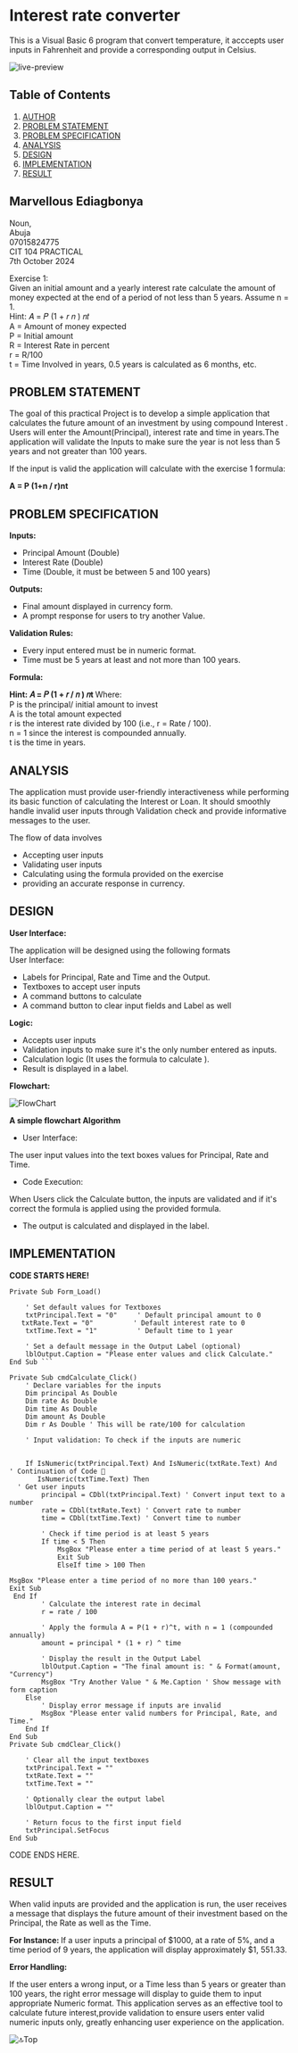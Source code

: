 # Interest rate converter

This is a Visual Basic  6 program that convert temperature, it acccepts user inputs in Fahrenheit and provide a corresponding output in Celsius.


![live-preview](https://github.com/marveeygoodlife/Interest-rate-converter/blob/main/images/Screenshot%202024-10-08%20173641.png)

 ## Table of Contents

1. [AUTHOR](#marvellous-ediagbonya)
1. [PROBLEM STATEMENT](#problem-statement)
2. [PROBLEM SPECIFICATION](#problem-specification)
3. [ANALYSIS](#analysis)
4. [DESIGN](#design)
5. [IMPLEMENTATION](#implementation)
5. [RESULT](#result)

## Marvellous Ediagbonya

Noun,  
Abuja  
07015824775  
CIT 104 PRACTICAL  
7th October 2024  

Exercise 1:   
 Given an initial amount and a yearly interest rate calculate the amount of money expected at the end of a period of not less than 5 years. Assume n = 1.   
Hint: 𝐴 = 𝑃 (1 + 𝑟 𝑛 ) 𝑛𝑡   
A = Amount of money expected   
P = Initial amount   
R = Interest Rate in percent   
r = R/100   
t = Time Involved in years, 0.5 years is calculated as 6 months, etc.   

## PROBLEM STATEMENT

The goal of this practical Project is to develop a simple application that calculates the future amount of an investment by using compound Interest . Users will enter the Amount(Principal), interest rate and time in years.The application will validate the Inputs to make sure the year is not less than 5 years and not greater than 100 years. 

If the input is valid the application will calculate with the exercise 1 formula:

<strong> A = P (1+n / r​)nt </strong>

## PROBLEM SPECIFICATION

<strong>Inputs: </strong>
- Principal Amount (Double)  
- Interest Rate (Double)  
- Time (Double, it must be between 5 and 100 years)
  
<strong>Outputs:</strong>

- Final amount displayed in currency form.  
- A prompt response for users  to try another Value.
  
<strong>Validation Rules:</strong>   


- Every input entered must be in numeric format.  
- Time must be 5 years at least and not more than 100 years.  

<strong>Formula:  </strong>
  
<strong> Hint: 𝐴 = 𝑃 (1 + 𝑟 / 𝑛 ) 𝑛t   </strong>
Where:  
P is the principal/ initial amount to invest  
A is the total amount expected  
r is the interest rate divided by 100 (i.e., r = Rate / 100).  
n = 1 since the interest is compounded annually.  
t is the time in years.  


## ANALYSIS

The application must provide user-friendly interactiveness while performing its basic function of calculating the Interest or Loan. 
It should smoothly handle invalid user inputs through Validation check and provide informative messages to the user.

The flow of data involves  
- Accepting user inputs 
- Validating user inputs
- Calculating using the formula provided on the exercise
- providing an accurate response in currency.

## DESIGN

<strong>User Interface:</strong>  

The application will be designed using the following formats  
User Interface:   
- Labels for Principal, Rate and Time and the Output.  
- Textboxes to accept user inputs  
- A command buttons to calculate  
- A command  button to clear input fields and Label as well  

<strong>Logic:</strong>

- Accepts user inputs  
- Validation inputs to make sure it's the only number entered as inputs.  
- Calculation logic (It uses the formula to calculate ).  
- Result is displayed in a label.  

<b>Flowchart: </b>

![FlowChart](https://github.com/marveeygoodlife/Interest-rate-converter/blob/main/images/Copy%20of%20Project%20proposal.jpg)

  <b> A simple flowchart Algorithm</b>


- User Interface:
  
The user input values into the text boxes values for Principal, Rate and Time.
 
- Code Execution:
  
When Users click the Calculate button, the inputs are validated and if it's correct the formula is applied using the provided formula.    
- The output is calculated and displayed in the label.  

## IMPLEMENTATION

<strong>CODE STARTS HERE! </strong>
```vb6
Private Sub Form_Load()

    ' Set default values for Textboxes
    txtPrincipal.Text = "0"     ' Default principal amount to 0
   txtRate.Text = "0"          ' Default interest rate to 0
    txtTime.Text = "1"          ' Default time to 1 year

    ' Set a default message in the Output Label (optional)
    lblOutput.Caption = "Please enter values and click Calculate."
End Sub ```

Private Sub cmdCalculate_Click()
    ' Declare variables for the inputs
    Dim principal As Double
    Dim rate As Double
    Dim time As Double
    Dim amount As Double
    Dim r As Double ' This will be rate/100 for calculation

    ' Input validation: To check if the inputs are numeric


    If IsNumeric(txtPrincipal.Text) And IsNumeric(txtRate.Text) And  
' Continuation of Code 🔻
       IsNumeric(txtTime.Text) Then
  ' Get user inputs
        principal = CDbl(txtPrincipal.Text) ' Convert input text to a number
        rate = CDbl(txtRate.Text) ' Convert rate to number
        time = CDbl(txtTime.Text) ' Convert time to number

        ' Check if time period is at least 5 years
        If time < 5 Then
            MsgBox "Please enter a time period of at least 5 years."
            Exit Sub
            ElseIf time > 100 Then
            
MsgBox "Please enter a time period of no more than 100 years."
Exit Sub
 End If
        ' Calculate the interest rate in decimal
        r = rate / 100

        ' Apply the formula A = P(1 + r)^t, with n = 1 (compounded annually)
        amount = principal * (1 + r) ^ time

        ' Display the result in the Output Label
        lblOutput.Caption = "The final amount is: " & Format(amount, "Currency")
        MsgBox "Try Another Value " & Me.Caption ' Show message with form caption
    Else
        ' Display error message if inputs are invalid
        MsgBox "Please enter valid numbers for Principal, Rate, and Time."
    End If
End Sub
Private Sub cmdClear_Click()

    ' Clear all the input textboxes
    txtPrincipal.Text = ""
    txtRate.Text = ""
    txtTime.Text = ""
    
    ' Optionally clear the output label
    lblOutput.Caption = ""
    
    ' Return focus to the first input field
    txtPrincipal.SetFocus
End Sub
```
CODE ENDS HERE.


## RESULT

When valid inputs  are provided and the application is run, the user receives a message that displays the future amount of their investment based on the Principal, the Rate as well as the Time.   

<b>For Instance: </b>
If a user inputs a principal of $1000, at a rate of 5%, and a time period of 9 years, the application will display approximately $1, 551.33.

 
<strong>Error Handling:</strong>

If the user enters a wrong input, or a Time less than 5  years or greater than 100 years, the right error message will display to guide them to  input appropriate Numeric format.
This application serves as an effective tool to calculate future interest,provide validation to ensure users enter valid numeric inputs only, greatly enhancing user experience on the application.


![🔝Top ](#interest-rate-converter)
